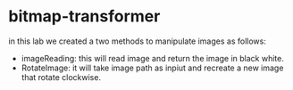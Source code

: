 # bitmap-transformer
in this lab we created a two methods to manipulate images as follows: 
- imageReading: this will read image and return the image in black white. 
- RotateImage: it will take image path as inpiut and recreate a new image that rotate clockwise. 
